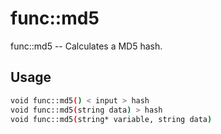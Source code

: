 # func::md5
func::md5 -- Calculates a MD5 hash.

## Usage
```sh
void func::md5() < input > hash
void func::md5(string data) > hash
void func::md5(string* variable, string data)
```

